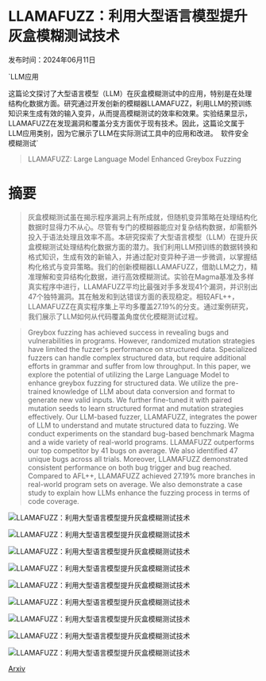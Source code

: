 # LLAMAFUZZ：利用大型语言模型提升灰盒模糊测试技术

发布时间：2024年06月11日

`LLM应用

这篇论文探讨了大型语言模型（LLM）在灰盒模糊测试中的应用，特别是在处理结构化数据方面。研究通过开发创新的模糊器LLAMAFUZZ，利用LLM的预训练知识来生成有效的输入变异，从而提高模糊测试的效率和效果。实验结果显示，LLAMAFUZZ在发现漏洞和覆盖分支方面优于现有技术。因此，这篇论文属于LLM应用类别，因为它展示了LLM在实际测试工具中的应用和改进。` `软件安全` `模糊测试`

> LLAMAFUZZ: Large Language Model Enhanced Greybox Fuzzing

# 摘要

> 灰盒模糊测试虽在揭示程序漏洞上有所成就，但随机变异策略在处理结构化数据时显得力不从心。尽管有专门的模糊器能应对复杂结构数据，却需额外投入于语法处理且效率不高。本研究探索了大型语言模型（LLM）在提升灰盒模糊测试处理结构化数据方面的潜力。我们利用LLM预训练的数据转换和格式知识，生成有效的新输入，并通过配对变异种子进一步微调，以掌握结构化格式与变异策略。我们的创新模糊器LLAMAFUZZ，借助LLM之力，精准理解和变异结构化数据，进行高效模糊测试。实验在Magma基准及多样真实程序中进行，LLAMAFUZZ平均比最强对手多发现41个漏洞，并识别出47个独特漏洞。其在触发和到达错误方面的表现稳定。相较AFL++，LLAMAFUZZ在真实程序集上平均多覆盖27.19%的分支。通过案例研究，我们展示了LLM如何从代码覆盖角度优化模糊测试过程。

> Greybox fuzzing has achieved success in revealing bugs and vulnerabilities in programs. However, randomized mutation strategies have limited the fuzzer's performance on structured data. Specialized fuzzers can handle complex structured data, but require additional efforts in grammar and suffer from low throughput.
  In this paper, we explore the potential of utilizing the Large Language Model to enhance greybox fuzzing for structured data. We utilize the pre-trained knowledge of LLM about data conversion and format to generate new valid inputs. We further fine-tuned it with paired mutation seeds to learn structured format and mutation strategies effectively. Our LLM-based fuzzer, LLAMAFUZZ, integrates the power of LLM to understand and mutate structured data to fuzzing. We conduct experiments on the standard bug-based benchmark Magma and a wide variety of real-world programs. LLAMAFUZZ outperforms our top competitor by 41 bugs on average. We also identified 47 unique bugs across all trials. Moreover, LLAMAFUZZ demonstrated consistent performance on both bug trigger and bug reached. Compared to AFL++, LLAMAFUZZ achieved 27.19% more branches in real-world program sets on average. We also demonstrate a case study to explain how LLMs enhance the fuzzing process in terms of code coverage.

![LLAMAFUZZ：利用大型语言模型提升灰盒模糊测试技术](../../../paper_images/2406.07714/x1.png)

![LLAMAFUZZ：利用大型语言模型提升灰盒模糊测试技术](../../../paper_images/2406.07714/x2.png)

![LLAMAFUZZ：利用大型语言模型提升灰盒模糊测试技术](../../../paper_images/2406.07714/x3.png)

![LLAMAFUZZ：利用大型语言模型提升灰盒模糊测试技术](../../../paper_images/2406.07714/x4.png)

![LLAMAFUZZ：利用大型语言模型提升灰盒模糊测试技术](../../../paper_images/2406.07714/x5.png)

![LLAMAFUZZ：利用大型语言模型提升灰盒模糊测试技术](../../../paper_images/2406.07714/x6.png)

![LLAMAFUZZ：利用大型语言模型提升灰盒模糊测试技术](../../../paper_images/2406.07714/x7.png)

![LLAMAFUZZ：利用大型语言模型提升灰盒模糊测试技术](../../../paper_images/2406.07714/x8.png)

![LLAMAFUZZ：利用大型语言模型提升灰盒模糊测试技术](../../../paper_images/2406.07714/x9.png)

[Arxiv](https://arxiv.org/abs/2406.07714)